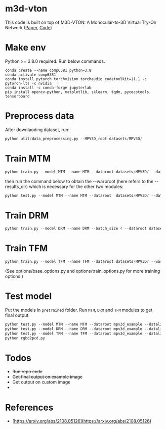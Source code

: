 # m3d-vton

This code is built on top of M3D-VTON: A Monocular-to-3D Virtual Try-On Network ([Paper](https://arxiv.org/abs/2108.05126), [Code](https://github.com/fyviezhao/M3D-VTON))

# Make env

Python >= 3.8.0 required. Run below commands.
```
conda create --name comp6381 python=3.8
conda activate comp6381
conda install pytorch torchvision torchaudio cudatoolkit=11.1 -c pytorch-lts -c nvidia
conda install -c conda-forge jupyterlab
pip install opencv-python, matplotlib, sklearn, tqdm, pycocotools, tensorboard
```

# Preprocess data

After downlaoding dataset, run:

```python
python util/data_preprocessing.py --MPV3D_root datasets/MPV3D/
```

# Train MTM
```python
python train.py --model MTM --name MTM --dataroot datasets/MPV3D/ --datalist train_pairs --checkpoints_dir logs/exp1
```
then run the command below to obtain the --warproot (here refers to the --results_dir) which is necessary for the other two modules:

```python
python test.py --model MTM --name MTM --dataroot  datasets/MPV3D/ --datalist train_pairs --checkpoints_dir logs/exp1/ --results_dir outs/mtm_results
```

# Train DRM
```python
python train.py --model DRM --name DRM --batch_size 4 --dataroot datasets/MPV3D/ --warproot outs/mtm_results/aligned/MTM/train_pairs --datalist train_pairs --checkpoints_dir logs/exp1

```

# Train TFM
```python
python train.py --model TFM --name TFM --dataroot datasets/MPV3D/ --warproot outs/mtm_results/aligned/MTM/train_pairs --datalist train_pairs --checkpoints_dir logs/exp1

```
(See options/base_options.py and options/train_options.py for more training options.)

# Test model

Put the models in `pretrained` folder. Run `MTM`, `DRM` and `TFM` modules to get final output.

```python
python test.py --model MTM --name MTM --dataroot mpv3d_example --datalist test_pairs --results_dir results
python test.py --model DRM --name DRM --dataroot mpv3d_example --datalist test_pairs --results_dir results
python test.py --model TFM --name TFM --dataroot mpv3d_example --datalist test_pairs --results_dir results
python rgbd2pcd.py
```

# Todos

* <s>Run repo code</s>
* <s>Get final output on example image</s>
* Get output on custom image
* <s> </s>


# References
* [https://arxiv.org/abs/2108.05126](https://arxiv.org/abs/2108.05126)